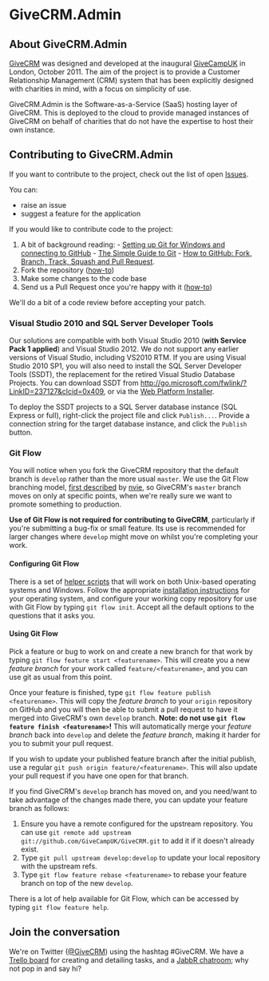 # GiveCRM.Admin

## About GiveCRM.Admin

[GiveCRM](http://www.givecrm.org.uk/) was designed and developed at the inaugural [GiveCampUK](http://www.givecrm.org.uk/) in London, October 2011.  The aim of the project is to provide a Customer Relationship Management (CRM) system that has been explicitly designed with charities in mind, with a focus on simplicity of use.  

GiveCRM.Admin is the Software-as-a-Service (SaaS) hosting layer of GiveCRM.  This is deployed to the cloud to provide managed instances of GiveCRM on behalf of charities that do not have the expertise to host their own instance.

## Contributing to GiveCRM.Admin

If you want to contribute to the project, check out the list of open [Issues](https://github.com/givecampuk/givecrm/issues).  

You can:

 - raise an issue
 - suggest a feature for the application

If you would like to contribute code to the project:
 
  1. A bit of background reading:
    - [Setting up Git for Windows and connecting to GitHub](http://help.github.com/win-set-up-git/)
    - [The Simple Guide to Git](http://rogerdudler.github.com/git-guide/)
    - [How to GitHub: Fork, Branch, Track, Squash and Pull Request](http://gun.io/blog/how-to-github-fork-branch-and-pull-request/).
  2. Fork the repository ([how-to](http://help.github.com/fork-a-repo/))
  3. Make some changes to the code base
  4. Send us a Pull Request once you're happy with it ([how-to](http://help.github.com/send-pull-requests/))
   
We'll do a bit of a code review before accepting your patch.

### Visual Studio 2010 and SQL Server Developer Tools

Our solutions are compatible with both Visual Studio 2010 (**with Service Pack 1 applied**) and Visual Studio 2012.  We do not support any earlier versions of Visual Studio, including VS2010 RTM.  If you are using Visual Studio 2010 SP1, you will also need to install the SQL Server Developer Tools (SSDT), the replacement for the retired Visual Studio Database Projects.  You can download SSDT from http://go.microsoft.com/fwlink/?LinkID=237127&clcid=0x409, or via the [Web Platform Installer](http://www.microsoft.com/web/downloads/platform.aspx).  

To deploy the SSDT projects to a SQL Server database instance (SQL Express or full), right-click the project file and click `Publish...`.  Provide a connection string for the target database instance, and click the `Publish` button.

### Git Flow

You will notice when you fork the GiveCRM repository that the default branch is `develop` rather than the more usual `master`.  We use the Git Flow branching model, [first described](http://nvie.com/posts/a-successful-git-branching-model/) by [nvie](http://www.twitter.com/nvie), so GiveCRM's `master` branch moves on only at specific points, when we're really sure we want to promote something to production.  

**Use of Git Flow is not required for contributing to GiveCRM**, particularly if you're submitting a bug-fix or small feature.  Its use is recommended for larger changes where `develop` might move on whilst you're completing your work.

#### Configuring Git Flow

There is a set of [helper scripts](https://github.com/nvie/gitflow) that will work on both Unix-based operating systems and Windows.  Follow the appropriate [installation instructions](https://github.com/nvie/gitflow/wiki/Installation) for your operating system, and configure your working copy repository for use with Git Flow by typing `git flow init`.  Accept all the default options to the questions that it asks you.

#### Using Git Flow

Pick a feature or bug to work on and create a new branch for that work by typing `git flow feature start <featurename>`.  This will create you a new *feature branch* for your work called `feature/<featurename>`, and you can use git as usual from this point.  

Once your feature is finished, type `git flow feature publish <featurename>`.  This will copy the *feature branch* to your `origin` repository on GitHub and you will then be able to submit a pull request to have it merged into GiveCRM's own `develop` branch.  **Note: do not use `git flow feature finish <featurename>`!**  This will automatically merge your *feature branch* back into `develop` and delete the *feature branch*, making it harder for you to submit your pull request.

If you wish to update your published feature branch after the initial publish, use a regular `git push origin feature/<featurename>`.  This will also update your pull request if you have one open for that branch.

If you find GiveCRM's `develop` branch has moved on, and you need/want to take advantage of the changes made there, you can update your feature branch as follows:

  1. Ensure you have a remote configured for the upstream repository.  You can use `git remote add upstream git://github.com/GiveCampUK/GiveCRM.git` to add it if it doesn't already exist.
  2. Type `git pull upstream develop:develop` to update your local repository with the upstream refs.
  3. Type `git flow feature rebase <featurename>` to rebase your feature branch on top of the new `develop`.
  
There is a lot of help available for Git Flow, which can be accessed by typing `git flow feature help`.

## Join the conversation

We're on Twitter ([@GiveCRM](http://www.twitter.com/givecrm/)) using the hashtag #GiveCRM.  We have a [Trello board](https://trello.com/b/gGG1duEF) for creating and detailing tasks, and a [JabbR chatroom](http://jabbr.net/#/rooms/givecrm); why not pop in and say hi?